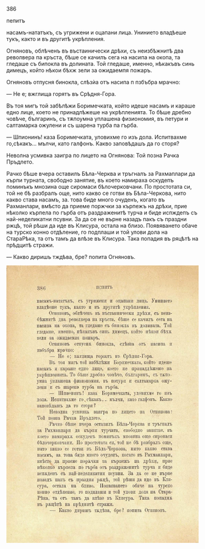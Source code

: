 ﻿386

пепитъ

насамъ-нататъкъ, съ угрижени и оцапани лица. Унинието владѣеше тукъ, както и въ другитѣ укрѣпления.

Огняновъ, облѣченъ въ въстаинически дрѣхи, съ неизбѣжнитѣ два револвера па кръста, бѣше се качилъ сега на насипа на окопа, та гледаше съ бипокла въ долината. Той гледаше, именно, нѣкакъвъ синь димецъ, който нѣкои бѣхж зели за ожидаемпя пожаръ.

Огняновъ отпусня бинокла, слѣзѝа отъ насипа п пзбъбра мрачно:

— Не е; вжглища горятъ въ Срѣдня-Гора.

Въ тоя мигъ той забѣлѣжи Боримечката, който идеше насамъ и караше едно лице, което не принадлѣжеше на укрѣпленията. То бѣше дребно човѣче, българинъ, съ тѫпоумна уплашена физиономия, въ петури и салтамарка ожулени и съ шарена турба па гърба.

— Шпионинъ! каза Боримечката, уловихме го изъ дола. Испитвахме го,сѣкакъ... мълчи, като галфонъ. Какво заповѣдашъ да го сторя?

Неволна усмивка заигра по лицето на Огнянова: Той позна Рачка Пръдлето.

Рачко бѣше вчера оставилъ Бѣла-Черква и тръгналъ за Рахмаплари да кърпи турната, свободно занятие, въ което намираха оскудепъ поминъкъ мнозина още сиромаси бѣлочерковчани. По простотата си, той не бѣ разбралъ още, нито какво се готви въ Бѣла-Черкова, нито какво става насамъ, за. това биде много очуденъ, когато въ Рахманлари, вмѣсто да приеме поржчки за кърпежъ на дрѣхи, прие нѣколко кърпела по гърба отъ раздраженитѣ турча и биде испждепъ съ най-неделикатни псувни. За да се не върне назадъ пакъ съ праздни ржцѣ, той рѣши да иде въ Клисура, остала на близо. Появяването обаче на турско конно отдѣление, го подплаши и той улови дола на СтараРѣка, та отъ тамъ да влѣзе въ Клисура. Така попадия въ ряцѣтѣ на прѣдцитѣ стражи.

— Какво диришъ тждѣва, бре? попита Огняновъ.

![original](images/431.jpg)


